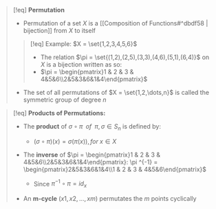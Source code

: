 >[!eq] **Permutation**
>- Permutation of a set $X$ is a [[Composition of Functions#^dbdf58 | bijection]] from $X$ to itself
>>[!eq] Example:
>>$X = \set{1,2,3,4,5,6}$
>>- The relation $\pi = \set{(1,2),(2,5),(3,3),(4,6),(5,1),(6,4)}$ on $X$ is a bijection written as so:
>>- $\pi = \begin{pmatrix}1 & 2 & 3 & 4&5&6\\2&5&3&6&1&4\end{pmatrix}$
>- The set of all permutations of $X = \set{1,2,\dots,n}$ is called the symmetric group of degree $n$

>[!eq] **Products of Permutations:**
>- The **product** of $\sigma \circ \pi \;\;of\;\; \pi,\sigma \in S_n$ is defined by:
>	- $(\sigma \circ \pi)(x) = \sigma(\pi(x)), for\;x \in X$
>
>
>- The **inverse** of $\pi = \begin{pmatrix}1 & 2 & 3 & 4&5&6\\2&5&3&6&1&4\end{pmatrix}: \pi ^{-1} = \begin{pmatrix}2&5&3&6&1&4\\1 & 2 & 3 & 4&5&6\end{pmatrix}$
>	- Since $\pi^{-1} \circ \pi = id_x$
>
>- An **m-cycle** $(x1,x2,\dots,xm)$ permutates the $m$ points cyclically